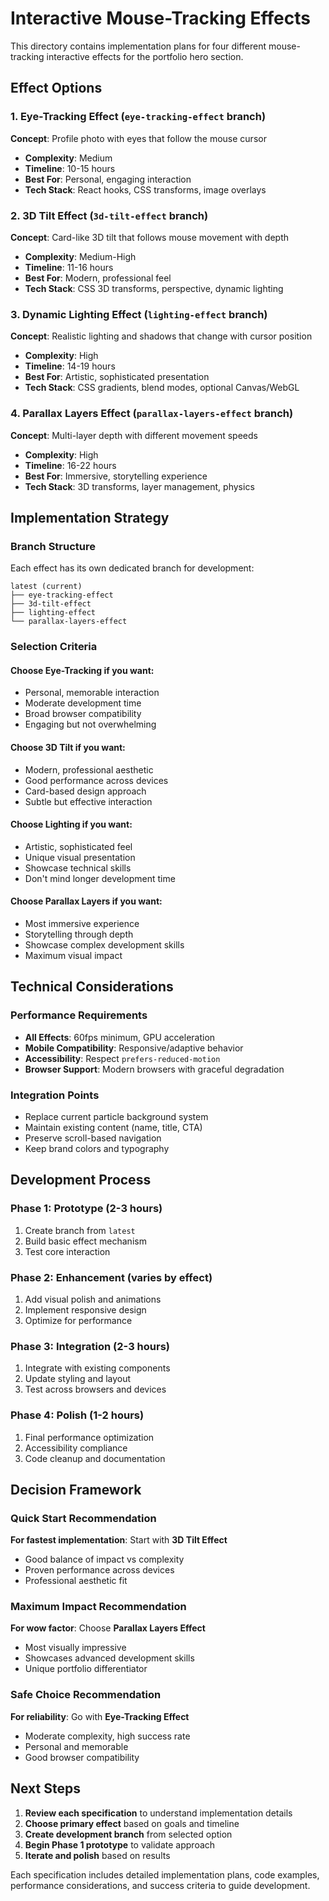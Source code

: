 # Interactive Mouse-Tracking Effects

This directory contains implementation plans for four different mouse-tracking interactive effects for the portfolio hero section.

## Effect Options

### 1. Eye-Tracking Effect (`eye-tracking-effect` branch)
**Concept**: Profile photo with eyes that follow the mouse cursor
- **Complexity**: Medium
- **Timeline**: 10-15 hours
- **Best For**: Personal, engaging interaction
- **Tech Stack**: React hooks, CSS transforms, image overlays

### 2. 3D Tilt Effect (`3d-tilt-effect` branch)
**Concept**: Card-like 3D tilt that follows mouse movement with depth
- **Complexity**: Medium-High
- **Timeline**: 11-16 hours
- **Best For**: Modern, professional feel
- **Tech Stack**: CSS 3D transforms, perspective, dynamic lighting

### 3. Dynamic Lighting Effect (`lighting-effect` branch)
**Concept**: Realistic lighting and shadows that change with cursor position
- **Complexity**: High
- **Timeline**: 14-19 hours
- **Best For**: Artistic, sophisticated presentation
- **Tech Stack**: CSS gradients, blend modes, optional Canvas/WebGL

### 4. Parallax Layers Effect (`parallax-layers-effect` branch)
**Concept**: Multi-layer depth with different movement speeds
- **Complexity**: High
- **Timeline**: 16-22 hours
- **Best For**: Immersive, storytelling experience
- **Tech Stack**: 3D transforms, layer management, physics

## Implementation Strategy

### Branch Structure
Each effect has its own dedicated branch for development:
```
latest (current)
├── eye-tracking-effect
├── 3d-tilt-effect  
├── lighting-effect
└── parallax-layers-effect
```

### Selection Criteria

#### Choose **Eye-Tracking** if you want:
- Personal, memorable interaction
- Moderate development time
- Broad browser compatibility
- Engaging but not overwhelming

#### Choose **3D Tilt** if you want:
- Modern, professional aesthetic
- Good performance across devices
- Card-based design approach
- Subtle but effective interaction

#### Choose **Lighting** if you want:
- Artistic, sophisticated feel
- Unique visual presentation
- Showcase technical skills
- Don't mind longer development time

#### Choose **Parallax Layers** if you want:
- Most immersive experience
- Storytelling through depth
- Showcase complex development skills
- Maximum visual impact

## Technical Considerations

### Performance Requirements
- **All Effects**: 60fps minimum, GPU acceleration
- **Mobile Compatibility**: Responsive/adaptive behavior
- **Accessibility**: Respect `prefers-reduced-motion`
- **Browser Support**: Modern browsers with graceful degradation

### Integration Points
- Replace current particle background system
- Maintain existing content (name, title, CTA)
- Preserve scroll-based navigation
- Keep brand colors and typography

## Development Process

### Phase 1: Prototype (2-3 hours)
1. Create branch from `latest`
2. Build basic effect mechanism
3. Test core interaction

### Phase 2: Enhancement (varies by effect)
1. Add visual polish and animations
2. Implement responsive design
3. Optimize for performance

### Phase 3: Integration (2-3 hours)
1. Integrate with existing components
2. Update styling and layout
3. Test across browsers and devices

### Phase 4: Polish (1-2 hours)
1. Final performance optimization
2. Accessibility compliance
3. Code cleanup and documentation

## Decision Framework

### Quick Start Recommendation
**For fastest implementation**: Start with **3D Tilt Effect**
- Good balance of impact vs complexity
- Proven performance across devices
- Professional aesthetic fit

### Maximum Impact Recommendation  
**For wow factor**: Choose **Parallax Layers Effect**
- Most visually impressive
- Showcases advanced development skills
- Unique portfolio differentiator

### Safe Choice Recommendation
**For reliability**: Go with **Eye-Tracking Effect**
- Moderate complexity, high success rate
- Personal and memorable
- Good browser compatibility

## Next Steps

1. **Review each specification** to understand implementation details
2. **Choose primary effect** based on goals and timeline
3. **Create development branch** from selected option
4. **Begin Phase 1 prototype** to validate approach
5. **Iterate and polish** based on results

Each specification includes detailed implementation plans, code examples, performance considerations, and success criteria to guide development.